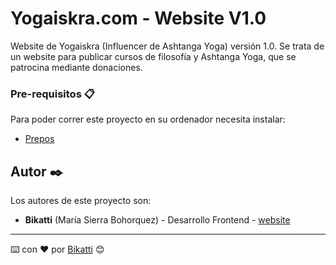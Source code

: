 <h1 class="center">
Yogaiskra.com - Website V1.0
</h1>

Website de Yogaiskra (Influencer de Ashtanga Yoga) versión 1.0. Se trata de un website para publicar cursos de filosofía y Ashtanga Yoga, que se patrocina mediante donaciones.

### Pre-requisitos 📋

Para poder correr este proyecto en su ordenador necesita instalar:

- [Prepos](https://prepros.io/)


## Autor ✒️

Los autores de este proyecto son:

* **Bikatti** (María Sierra Bohorquez) - Desarrollo Frontend - [website](https://bikatti.com)

---
⌨️ con ❤️ por [Bikatti](https://github.com/bikatti) 😊
